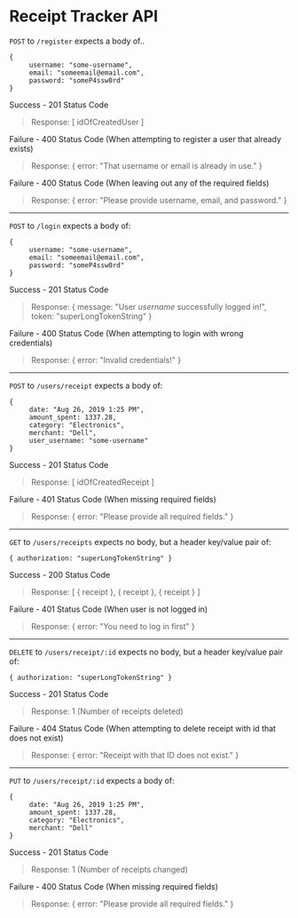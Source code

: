 # Receipt Tracker API

`POST` to `/register` expects a body of..

```
{ 
     username: "some-username", 
     email: "someemail@email.com", 
     password: "someP4ssw0rd" 
}
```

Success - 201 Status Code
> Response: [ idOfCreatedUser ]

Failure - 400 Status Code (When attempting to register a user that already exists)
> Response: { error: "That username or email is already in use." }

Failure - 400 Status Code (When leaving out any of the required fields) 
> Response: { error: "Please provide username, email, and password." }

---

`POST` to `/login` expects a body of:

```
{ 
     username: "some-username", 
     email: "someemail@email.com", 
     password: "someP4ssw0rd" 
}
```

Success - 201 Status Code
> Response: { message: "User *username* successfully logged in!", token: "superLongTokenString" }

Failure - 400 Status Code (When attempting to login with wrong credentials)
> Response: { error: "Invalid credentials!" }

---

`POST` to `/users/receipt` expects a body of:

```
{
     date: "Aug 26, 2019 1:25 PM",
     amount_spent: 1337.28,
     category: "Electronics",
     merchant: "Dell",
     user_username: "some-username"
}
```

Success - 201 Status Code
> Response: [ idOfCreatedReceipt ]

Failure - 401 Status Code (When missing required fields)
> Response: { error: "Please provide all required fields." }

---

`GET` to `/users/receipts` expects no body, but a header key/value pair of:

`{ authorization: "superLongTokenString" }`

Success - 200 Status Code
> Response: [ { receipt }, { receipt }, { receipt } ]

Failure - 401 Status Code (When user is not logged in)
> Response: { error: "You need to log in first" }

---

`DELETE` to `/users/receipt/:id` expects no body, but a header key/value pair of:

`{ authorization: "superLongTokenString" }`

Success - 201 Status Code
> Response: 1 (Number of receipts deleted)

Failure - 404 Status Code (When attempting to delete receipt with id that does not exist)
> Response: { error: "Receipt with that ID does not exist." }

---

`PUT` to `/users/receipt/:id` expects a body of:

```
{
     date: "Aug 26, 2019 1:25 PM",
     amount_spent: 1337.28,
     category: "Electronics",
     merchant: "Dell"
}
```

Success - 201 Status Code
> Response: 1 (Number of receipts changed)

Failure - 400 Status Code (When missing required fields)
> Response: { error: "Please provide all required fields." }